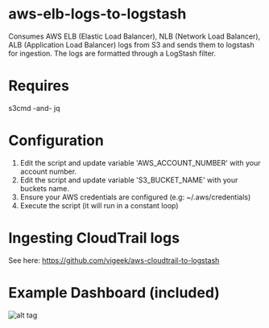 # aws-elb-logs-to-logstash
Consumes AWS ELB (Elastic Load Balancer), NLB (Network Load Balancer), ALB (Application Load Balancer) logs from S3 and sends them to logstash for ingestion.  The logs are formatted through a LogStash filter. 

# Requires
s3cmd -and- jq

# Configuration

1. Edit the script and update variable 'AWS_ACCOUNT_NUMBER' with your account number.
2. Edit the script and update variable 'S3_BUCKET_NAME' with your buckets name.
3. Ensure your AWS credentials are configured (e.g:  ~/.aws/credentials)
4. Execute the script (it will run in a constant loop)

# Ingesting CloudTrail logs
See here:  https://github.com/vigeek/aws-cloudtrail-to-logstash

# Example Dashboard (included)
![alt tag](https://github.com/vigeek/aws-elb-logs-to-logstash/blob/master/kibana-dashboard/elb-kibana-dashboard.png)
